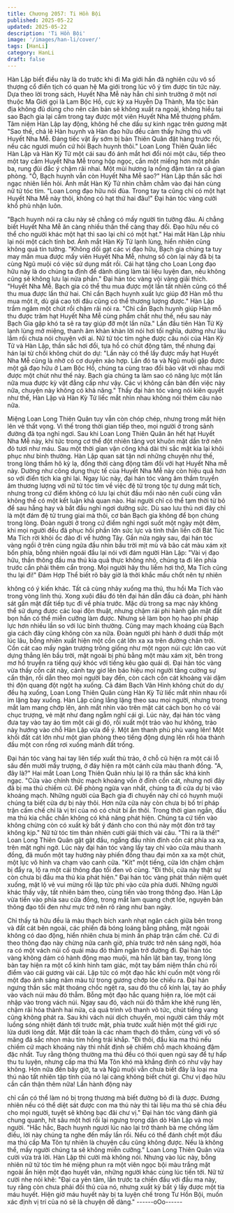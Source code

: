 ```yaml
---
title: Chương 2057: Ti Hồn Bội
published: 2025-05-22
updated: 2025-05-22
description: 'Ti Hồn Bội'
image: '/images/han-li/cover/'
tags: [HanLi]
category: HanLi
draft: false
---
```


Hàn Lập biết điều này là do trước khi đi Ma giới hắn đã nghiên
cứu vô số thượng cổ điển tịch có quan hệ Ma giới trong lúc vô ý
tìm được tin tức này.
Dựa theo lời trong sách, Huyết Nha Mễ này hẳn chỉ sinh trưởng ở
một nơi thuộc Ma Giới gọi là Lam Bộc Hồ, cực kỳ xa Huyễn Dạ
Thành, Ma tộc bản địa không đủ dùng cho nên căn bản sẽ không
xuất ra ngoài, không hiểu tại sao Bạch gia lại cầm trong tay được
một viên Huyết Nha Mễ thượng phẩm.
Tâm niệm Hàn Lập lay động, không hề che dấu sự kinh ngạc trên
gương mặt
"Sao thế, chả lẽ Hàn huynh và Hàn đạo hữu đều cảm thấy hứng
thú với Huyết Nha Mễ. Đáng tiếc vật ấy sớm bị bản Thiên Quân
đặt hàng trước rồi, nếu các ngươi muốn cứ hỏi Bạch huynh thôi."
Loan Long Thiên Quân liếc Hàn Lập và Hàn Kỳ Tử một cái sau đó
ánh mắt hơi đổi nói một câu, tiếp theo một tay cầm Huyết Nha Mễ
trong hộp ngọc, cắn một miếng hơn một phần ba, rung đùi đắc ý
chậm rãi nhai.
Một mùi hương lạ nồng đậm tán ra cả gian phòng.
"Ồ, Bạch huynh vẫn còn Huyết Nha Mễ sao?" Hàn Lập thần sắc
hơi ngạc nhiên liền hỏi.
Ánh mắt Hàn Kỳ Tử nhìn chằm chằm vào đại hán cùng nữ tử tóc
tím.
"Loan Long đạo hữu nói đùa. Trong tay ta cũng chỉ có một hạt
Huyết Nha Mễ này thôi, không có hạt thứ hai đâu!" Đại hán tóc
vàng cười khổ phủ nhận luôn.

"Bạch huynh nói ra câu này sẽ chẳng có mấy người tin tưởng đâu.
Ai chẳng biết Huyết Nha Mễ ăn càng nhiều thân thể càng thay
đổi. Đạo hữu nếu có thể cho người khác một hạt thì sao lại chỉ có
một hạt." Hai mắt Hàn Lập nhíu lại nói một cách tỉnh bơ.
Ánh mắt Hàn Kỳ Tử lạnh lùng, hiển nhiên cũng không quá tin
tưởng.
"Không dối gạt các vị đạo hữu, Bạch gia chúng ta tuy may mắn
mua được mấy viên Huyết Nha Mễ, nhưng số còn lại này đã bị ta
cùng Ngũ muội có việc sử dụng mất rồi. Cái hạt tặng cho Loan
Long đạo hữu này là do chúng ta định để dành dùng làm tài liệu
luyện đan, nếu không cũng sẽ không lưu lại nửa phần." Đại hán
tóc vàng vội vàng giải thích.
"Huyết Nha Mễ. Bạch gia có thể thu mua được một lần tất nhiên
cũng có thể thu mua được lần thứ hai. Chỉ cần Bạch huynh xuất
lực giúp đỡ Hàn mỗ thu mua một ít, dù giá cao tới đâu cũng có thể
thương lượng được." Hàn Lập trầm ngâm một chút rồi chậm rãi
nói ra.
"Chỉ cần Bạch huynh giúp Hàn mỗ thu được trăm hạt Huyết Nha
Mễ cùng phẩm chất như thế, nếu sau này Bạch Gia gặp khó ta sẽ
ra tay giúp đỡ một lần nữa." Lần đầu tiên Hàn Tử Kỳ lạnh lùng mở
miệng, thanh âm khàn khàn lời nói hơi tối nghĩa, dường như lâu
lắm rồi chưa nói chuyện với ai.
Nữ tử tóc tím nghe được câu nói của Hàn Kỳ Tử và Hàn Lập,
thần sắc hơi đổi, tựa hồ có chút động tâm, thế nhưng đại hán lại
từ chối không chút do dự:
"Lần này có thể lấy được mấy hạt Huyết Nha Mễ cũng là nhờ có
cơ duyên xảo hợp. Lần đó ta và Ngũ muội gặp được một gã đạo
hữu ở Lam Bộc Hồ, chúng ta cùng trao đổi bảo vật với nhau mới
được một chút như thế này. Bạch gia chúng ta làm sao có năng
lực một lần nữa mua được kỳ vật đẳng cấp như vậy. Các vị không
cần bàn đến việc này nữa, chuyện này không có khả năng."
Thấy đại hán tóc vàng nói kiên quyết như thế, Hàn Lập và Hàn Kỳ
Tử liếc mắt nhìn nhau không nói thêm câu nào nữa.

Miệng Loan Long Thiên Quân tuy vẫn còn chóp chép, nhưng
trong mắt hiện lên vẻ thất vọng.
Vì thế trong thời gian tiếp theo, mọi người ở trong sảnh đường đả
tọa nghỉ ngơi. Sau khi Loan Long Thiên Quân ăn hết hạt Huyết
Nha Mễ này, khí tức trong cơ thể đột nhiên tăng vọt khuôn mặt
dần trở nên đỏ tươi như máu. Sau một thời gian vận công khá dài
thì sắc mặt kia lại khôi phục như bình thường.
Hàn Lập quan sát tận nơi những chuyện như thế, trong lòng thầm
hô kỳ lạ, đồng thời càng động tâm đối với hạt Huyết Nha mễ này.
Dường như công dụng thực tế của Huyết Nha Mễ này còn hiệu
quả hơn so với điển tịch kia ghi lại.
Ngay lúc này, đại hán tóc vàng âm thầm truyền âm thương lượng
với nữ tử tóc tím về việc đệ tử trong tộc tự dưng mất tích, nhưng
trong cứ điểm không có lưu lại chút đầu mối nào nên cuối cùng
vẫn không thể có một kết luận khả quan nào.
Hai người chỉ có thể tạm thời từ bỏ để sau hẵng hay và bắt đầu
nghỉ ngơi dưỡng sức.
Dù sao lưu thủ nơi đây chỉ là một đám đệ tử trung giai mà thôi, cơ
bản Bạch gia không để bọn chúng trong lòng.
Đoàn người ở trong cứ điểm nghỉ ngơi suốt một ngày một đêm,
khi mọi người đều đã phục hồi phần lớn sức lực và tinh thần liền
cỡi Bát Túc Ma Tích rời khỏi ốc đảo đi về hướng Tây.
Gần nửa ngày sau, đại hán tóc vàng ngồi ở trên cùng ngửa đầu
nhìn bầu trời mịt mù và bão cát màu xám xịt bốn phía, bỗng nhiên
ngoái đầu lại nói với đám người Hàn Lập:
"Vài vị đạo hữu, thần thông đầu ma thú kia quả thực không nhỏ,
chúng ta đi lên phía trước cần phải thêm cẩn trọng. Mọi người hãy
thu liễm hơi thở, Ma Tích cũng thu lại đi!"
Đám Hợp Thể biết rõ bây giờ là thời khắc mấu chốt nên tự nhiên

không có ý kiến khác. Tất cả cùng nhảy xuống ma thú, thu hồi Ma
Tích vào trong vòng linh thú. Xong xuôi đầu đó tên đại hán dẫn
đầu cả đoàn, phi hành sát gần mặt đất tiếp tục đi về phía trước.
Mặc dù trong sa mạc này không thể sử dụng được các loại độn
thuật, nhưng chậm rãi phi hành gần mặt đất bọn hắn có thể miễn
cưỡng làm được. Nhưng sẽ làm bọn họ hao phí pháp lực hơn
nhiều lần so với lúc bình thường.
Cũng may mạch khoáng của Bạch gia cách đây cũng không còn
xa nữa. Đoàn người phi hành ở dưới thấp một lúc lâu, bỗng nhiên
xuất hiện một cồn cát lớn xa xa trên đường chân trời.
Cồn cát cao mấy ngàn trượng trông giống như một ngọn núi cực
lớn cao vút dựng thẳng lên bầu trời, mặt ngoài bị phủ bằng một
màu xám xịt, bên trong mơ hồ truyền ra tiếng quỷ khóc với tiếng
kêu gào quái dị.
Đại hán tóc vàng vừa thấy cồn cát này, cánh tay giơ lên báo hiệu
mọi người tăng cường sự cẩn thận, rồi dẫn theo mọi người bay
đến, còn cách cồn cát khoảng vài dặm thì độn quang đột ngột hạ
xuống.
Cả đám Bạch Vân Hinh không chút do dự đều hạ xuống, Loan
Long Thiên Quân cùng Hàn Kỳ Tử liếc mắt nhìn nhau rồi im lặng
bay xuống.
Hàn Lập cũng lẳng lặng theo sau mọi người, nhưng trong mắt lam
mang chớp lên, ánh mắt nhìn vào trên mặt cát cách bọn họ có vài
chục trượng, vẻ mặt như đang ngẫm nghĩ cái gì.
Lúc này, đại hán tóc vàng đưa tay vào tay áo tìm một cái gì đó, rồi
xuất một trảo vào hư không, trảo này hướng vào chỗ Hàn Lập
vừa để ý.
Một âm thanh phù phù vang lên!
Một khối đất cát lớn như một gian phòng theo tiếng động dựng
lên rồi hóa thành đầu một con rồng rơi xuống mảnh đất trống.

Đại hán tóc vàng hai tay liên tiếp xuất thủ trảo, ở chỗ cũ hiện ra
một cái lỗ sâu đến mười mấy trượng, ở đáy hiện ra một cánh cửa
màu thanh đồng.
"A, đây là?" Hai mắt Loan Long Thiên Quân nhíu lại lộ ra thần sắc
khá kinh ngạc.
"Cửa vào chính thức mạch khoáng vốn ở đỉnh cồn cát, nhưng nơi
đây đã bị ma thú chiếm cứ. Để phòng ngừa vạn nhất, chúng ta đi
cửa dự bị vào khoáng mạch. Những người của Bạch gia đi
chuyến này chỉ có huynh muội chúng ta biết cửa dự bị này thôi.
Hơn nữa cửa này còn chưa bị bố trí pháp trận cấm chế chỉ là vị trí
của nó có chút bí ẩn thôi.
Trong thời gian ngắn, đầu ma thú kia chắc chắn không có khả
năng phát hiện. Chúng ta cứ tiến vào không chừng còn có xuất kỳ
bất ý đánh cho con thú này một đòn trở tay không kịp." Nữ tử tóc
tím thản nhiên cười giải thích vài câu.
"Thì ra là thế!" Loan Long Thiên Quân gật gật đầu, ngẩng đầu
nhìn đỉnh cồn cát phía xa xa, trên mặt nghi ngờ.
Lúc này đại hán tóc vàng lấy tay chỉ vào cửa màu thanh đồng, đã
muốn một tay hướng này phiến đồng thau đại môn xa xa một
chút, một lực vô hình va chạm vào canh cửa.
"Kít" một tiếng, cửa lớn chậm chậm bị đẩy ra, lộ ra một cái thông
đạo tối đen vô cùng.
"Đi thôi, cửa này thật sự còn chưa bị đầu ma thú kia phát hiện."
Đại hán tóc vàng phát thần niệm quét xuống, mặt lộ vẻ vui mừng
rồi lập tức phi vào cửa phía dưới.
Những người khác thấy vậy, tất nhiên bám theo, cùng tiến vào
trong thông đạo.
Hàn Lập vừa tiến vào phía sau cửa đồng, trong mắt lam quang
chợt lóe, nguyên bản thông đạo tối đen như mực trở nên rõ ràng
như ban ngày.

Chỉ thấy tả hữu đều là màu thạch bích xanh nhạt ngăn cách giữa
bên trong và đất cát bên ngoài, các phiến đá bóng loáng bằng
phẳng, mặt ngoài không có dao động, hiển nhiên chưa bị minh ấn
pháp trận cấm chế.
Cứ đi theo thông đạo này chừng nửa canh giờ, phía trước trở nên
sáng ngời, hóa ra có một vách núi cổ quái màu đỏ thẫm ngăn trở
đường đi.
Đại hán tóc vàng không dám có hành động mạo muội, mà hắn lật
bàn tay, trong lòng bàn tay hiện ra một cổ kính hình tam giác, một
tay bấm niệm thần chú rồi điểm vào cái gương vài cái.
Lập tức có một đạo hắc khí cuốn một vòng rồi một đạo ánh sáng
năm màu từ trong gương chớp lóe chiếu ra.
Đại hán ngưng thần sắc mặt thoáng chốc ngệt ra, sau đó thu cổ
kính lại, tay áo phẩy vào vách núi màu đỏ thẫm.
Bỗng một đạo hắc quang hiện ra, lóe một cái nhập vào trong vách
núi.
Ngay sau đó, vách núi đỏ thẫm khe khẽ rung lên, chậm rãi hóa
thành hai nửa, cả quá trình vô thanh vô tức, chút tiếng vang cũng
không phát ra.
Sau khi vách núi dịch chuyển, mọi người cảm thấy một luồng
sóng nhiệt đánh tới trước mặt, phía trước xuất hiện một thế giới
rực lửa dưới lòng đất.
Mặt đất toàn là các nham thạch đỏ thẫm, cùng với vô số măng đá
sắc nhọn màu tím hồng trải khắp.
"Đi thôi, đầu kia ma thú nếu chiếm cứ mạch khoáng này thì nhất
định sẽ chiếm chỗ mạch khoáng đậm đặc nhất. Tuy rằng thông
thường ma thú đều có thói quen ngủ say để tự hấp thu tu luyện,
nhưng cấp ma thú Ma Tôn khó mà khẳng định có như vậy hay
không. Hơn nữa đến bây giờ, ta và Ngũ muội vẫn chưa biết đây là
loại ma thú nào tất nhiên tập tính của nó lại càng không biết chút
gì. Chư vị đạo hữu cần cẩn thận thêm nữa! Lần hành động này

chỉ cần có thể làm nó bị trọng thương mà biết đường bỏ đi là
được. Đương nhiên nếu có thể diệt sát được con ma thú này thì
tài liệu ma thú sẽ chia đều cho mọi người, tuyệt sẽ không bạc đãi
chư vị." Đại hán tóc vàng đánh giá chung quanh, hít sâu một hơi
rồi lại ngưng trọng dặn dò Hàn Lập và mọi người.
"Hắc hắc, Bạch huynh ngươi lúc nào lại trở thành bà mẹ chồng
lắm điều, lời này chúng ta nghe đến mấy lần rồi. Nếu có thể đánh
chết một đầu ma thú cấp Ma Tôn tự nhiên là chuyện cầu cũng
không được. Nếu là không thể, mấy người chúng ta sẽ không
miễn cưỡng." Loan Long Thiên Quân vừa cười vừa trả lời.
Hàn Lập thì cười mà không nói.
Nhưng vào lúc này, bỗng nhiên nữ tử tóc tím hé miệng phun ra
một viên ngọc bội màu trắng mặt ngoài ẩn hiện một đạo huyết
văn, những người khác cùng lúc tiến tới. Nữ tử cười nhẹ nói khẽ:
"Đại ca yên tâm, lần trước ta chiến đấu với đầu ma này, tuy rằng
còn chưa phải đối thủ của nó, nhưng xuất kỳ bất ý lấy được một
tia máu huyết. Hiện giờ máu huyết này bị ta luyện chế trong Tư
Hồn Bội, muốn xác định vị trí của nó sẽ là chuyện dễ dàng."
------oOo------
